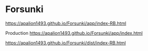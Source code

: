 # Forsunki
https://apalion1493.github.io/Forsunki/app/index-RB.html

Production
https://apalion1493.github.io/Forsunki/app/index.html 

https://apalion1493.github.io/Forsunki/dist/index-RB.html
